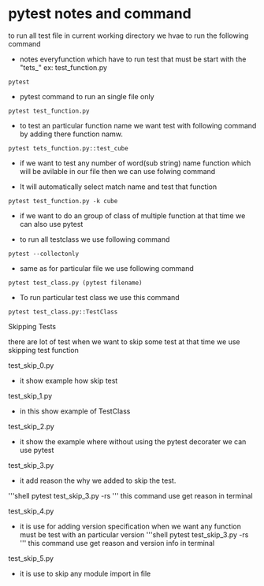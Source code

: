# pytest notes and command

to run all test file in current working directory we hvae to run the following command

-    notes everyfunction which have to run test that must be start with the "tets_" ex: test_function.py

```shell
pytest
```

- pytest command to run an single file only

```shell
pytest test_function.py
```

- to test an particular function name we want test with following command by adding there function namw.

```shell
pytest tets_function.py::test_cube
```

- if we want to test any number of word(sub string) name function which will be avilable in our file then we can use folwing command

- It will automatically select match name and test that function
```shell
pytest test_function.py -k cube
```


<!-- Now Test classes journey -->

- if we want to do an group of class of multiple function at that time we can also use pytest

- to run all testclass we use following command
```
pytest --collectonly
```

- same as for particular file we use following command
```shell
pytest test_class.py (pytest filename)
```

- To run particular test class we use this command
```shell
pytest test_class.py::TestClass
```


Skipping Tests

there are lot of test when we want to skip some test at that time we use skipping test function

test_skip_0.py
- it show example how skip test

test_skip_1.py
- in this show example of TestClass 

test_skip_2.py
- it show the example where without using the pytest decorater we can use pytest

test_skip_3.py
- it add reason the why we added to skip the test.

'''shell
pytest test_skip_3.py -rs
'''
this command use get reason in terminal

test_skip_4.py
- it is use for adding version specification when we want any function must be test with an particular version 
'''shell
pytest test_skip_3.py -rs
'''
this command use get reason and version info in terminal

test_skip_5.py
- it is use to skip any module import in file